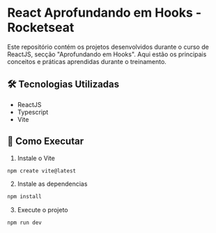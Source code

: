 # React Aprofundando em Hooks - Rocketseat

Este repositório contém os projetos desenvolvidos durante o curso de ReactJS, secção "Aprofundando em Hooks". Aqui estão os principais conceitos e práticas aprendidas durante o treinamento.

## 🛠️ Tecnologias Utilizadas
- ReactJS
- Typescript
- Vite

## 🚀 Como Executar

1. Instale o Vite
```bash
npm create vite@latest
```

2. Instale as dependencias
```bash
npm install
```

3. Execute o projeto
```bash
npm run dev
```